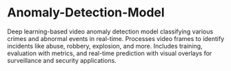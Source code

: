 # Anomaly-Detection-Model
Deep learning-based video anomaly detection model classifying various crimes and abnormal events in real-time. Processes video frames to identify incidents like abuse, robbery, explosion, and more. Includes training, evaluation with metrics, and real-time prediction with visual overlays for surveillance and security applications.
